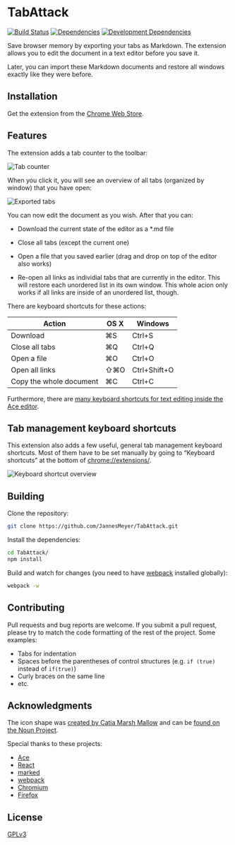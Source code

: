 # TabAttack

[![Build Status](https://travis-ci.org/JannesMeyer/TabAttack.svg?branch=master)](https://travis-ci.org/JannesMeyer/TabAttack)
[![Dependencies](https://david-dm.org/JannesMeyer/TabAttack.svg)](https://david-dm.org/JannesMeyer/TabAttack)
[![Development Dependencies](https://david-dm.org/JannesMeyer/TabAttack/dev-status.svg)](https://david-dm.org/JannesMeyer/TabAttack#info=devDependencies)

Save browser memory by exporting your tabs as Markdown. The extension allows you to edit the document in a text editor before you save it.

Later, you can import these Markdown documents and restore all windows exactly like they were before.

## Installation

Get the extension from the [Chrome Web Store](https://chrome.google.com/webstore/detail/tabattack/ginflokhdahakklidfjlogllkkhokidj).

## Features

The extension adds a tab counter to the toolbar:

![Tab counter](https://cloud.githubusercontent.com/assets/704336/6197251/9ea23dbe-b3e2-11e4-9e96-92f5f2783b85.png)

When you click it, you will see an overview of all tabs (organized by window) that you have open:

![Exported tabs](https://cloud.githubusercontent.com/assets/704336/6196991/056f4392-b3df-11e4-871e-33ed649db893.png)

You can now edit the document as you wish. After that you can:

- Download the current state of the editor as a *.md file

- Close all tabs (except the current one)

- Open a file that you saved earlier (drag and drop on top of the editor also works)

- Re-open all links as individial tabs that are currently in the editor. This will restore each unordered list in its own window. This whole acion only works if all links are inside of an unordered list, though.

There are keyboard shortcuts for these actions:

Action | OS X | Windows
-------|------|--------
Download | ⌘S | Ctrl+S
Close all tabs | ⌘Q | Ctrl+Q
Open a file | ⌘O | Ctrl+O
Open all links | ⇧⌘O | Ctrl+Shift+O
Copy the whole document | ⌘C | Ctrl+C

Furthermore, there are [many keyboard shortcuts for text editing inside the Ace editor](https://github.com/ajaxorg/ace/wiki/Default-Keyboard-Shortcuts).

## Tab management keyboard shortcuts

This extension also adds a few useful, general tab management keyboard shortcuts. Most of them have to be set manually by going to “Keyboard shortcuts” at the bottom of [chrome://extensions/](chrome://extensions/).

![Keyboard shortcut overview](https://cloud.githubusercontent.com/assets/704336/6196998/16341fe0-b3df-11e4-8dcb-a58665ffd354.png)

## Building

Clone the repository:

~~~bash
git clone https://github.com/JannesMeyer/TabAttack.git
~~~

Install the dependencies:

~~~bash
cd TabAttack/
npm install
~~~

Build and watch for changes (you need to have [webpack](https://www.npmjs.com/package/webpack) installed globally):

~~~bash
webpack -w
~~~

## Contributing

Pull requests and bug reports are welcome. If you submit a pull request, please try to match the code formatting of the rest of the project. Some examples:

- Tabs for indentation
- Spaces before the parentheses of control structures (e.g. `if (true)` instead of `if(true)`)
- Curly braces on the same line
- etc.

## Acknowledgments

The icon shape was [created by Catia Marsh Mallow](https://thenounproject.com/catia.giacomello/) and can be [found on the Noun Project](http://thenounproject.com/term/star/28082/).

Special thanks to these projects:

- [Ace](http://ace.c9.io/)
- [React](http://facebook.github.io/react/)
- [marked](https://github.com/chjj/marked)
- [webpack](http://webpack.github.io/)
- [Chromium](http://www.chromium.org/Home)
- [Firefox](https://www.mozilla.org/firefox/)

## License

[GPLv3](http://www.gnu.org/licenses/gpl-3.0.txt)